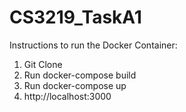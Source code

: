 # CS3219_TaskA1

Instructions to run the Docker Container:
1. Git Clone
2. Run docker-compose build
3. Run docker-compose up
4. http://localhost:3000
